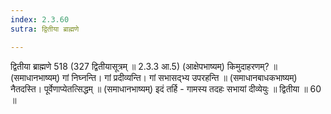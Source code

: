 ```yaml
---
index: 2.3.60
sutra: द्वितीया ब्राह्मणे

---
```

द्वितीया ब्राह्मणे 518 (327 द्वितीयासूत्रम् ॥ 2.3.3 आ.5) (आक्षेपभाष्यम्) किमुदाहरणम्? ॥ (समाधानभाष्यम्) गां निघ्नन्ति। गां प्रदीव्यन्ति। गां सभासद्भ्य उपरहन्ति ॥ (समाधानबाधकभाष्यम्) नैतदस्ति। पूर्वेणाप्येतत्सिद्धम् ॥ (समाधानभाष्यम्) इदं तर्हि - गामस्य तदहः सभायां दीव्येयुः ॥ द्वितीया ॥ 60 ॥